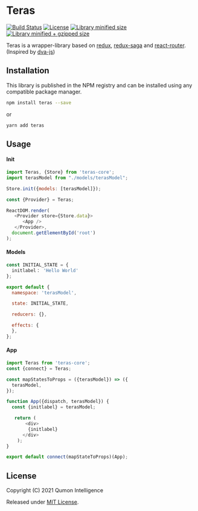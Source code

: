 # Teras

[![Build Status](https://travis-ci.org/[repositoryOwner]/[repositoryName].svg?branch=master)](https://travis-ci.org/[repositoryOwner]/[repositoryName])
[![License](https://badgen.net/github/license/sebdott/teras)](./LICENSE)
[![Library minified size](https://badgen.net/bundlephobia/min/teras)](https://bundlephobia.com/result?p=teras)
[![Library minified + gzipped size](https://badgen.net/bundlephobia/minzip/teras)](https://bundlephobia.com/result?p=teras)

Teras is a wrapper-library based on [redux](https://github.com/reactjs/redux), [redux-saga](https://github.com/redux-saga/redux-saga) and [react-router](https://github.com/ReactTraining/react-router). (Inspired by [dva-js](https://github.com/dvajs/dva))

## Installation

This library is published in the NPM registry and can be installed using any compatible package manager.

```sh
npm install teras --save
```
or

```sh
yarn add teras
```

## Usage 

#### Init
```javascript
import Teras, {Store} from 'teras-core';
import terasModel from "./models/terasModel";

Store.init({models: [terasModel]});

const {Provider} = Teras;

ReactDOM.render(
   <Provider store={Store.data}>
      <App />
   </Provider>,
  document.getElementById('root')
);

```

#### Models

```javascript
const INITIAL_STATE = {
  initlabel： 'Hello World'
};

export default {
  namespace: 'terasModel',

  state: INITIAL_STATE,

  reducers: {},

  effects: {
  },
};

```

#### App
```javascript
import Teras from 'teras-core';
const {connect} = Teras;

const mapStatesToProps = ({terasModel}) => ({
  terasModel,
});

function App({dispatch, terasModel}) {
  const {initlabel} = terasModel;

   return (
       <div>
        {initlabel}
      </div>
    );
}

export default connect(mapStateToProps)(App);

```

## License
Copyright (C) 2021 Qumon Intelligence

Released under [MIT License](./LICENSE).
